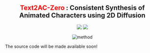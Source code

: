 
<div align="center">

<h2><font color="red"> Text2AC-Zero </font>: Consistent Synthesis of Animated Characters using 2D Diffusion</h2>

<a href='https://arxiv.org/abs/2312.03047'><img src='https://img.shields.io/badge/ArXiv-2312.03047-red'></a> 
<a href='https://abdo-eldesokey.github.io/text2ac-zero/'><img src='https://img.shields.io/badge/Project-Page-Green'></a>

<img src="https://raw.githubusercontent.com/abdo-eldesokey/text2ac-zero/gh-page/static/images/method.jpg" alt="method">
</div>

The source code will be made available soon!
